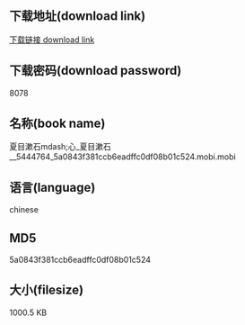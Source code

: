 ## 下载地址(download link)
[下载链接 download link](https://voluble-croquembouche-d321dc.netlify.app/?s=%E5%A4%8F%E7%9B%AE%E6%BC%B1%E7%9F%B3mdash%3B%E5%BF%83_%E5%A4%8F%E7%9B%AE%E6%BC%B1%E7%9F%B3__5444764_5a0843f381ccb6eadffc0df08b01c524.mobi)

## 下载密码(download password)
8078

## 名称(book name)
夏目漱石mdash;心_夏目漱石__5444764_5a0843f381ccb6eadffc0df08b01c524.mobi.mobi

## 语言(language)
chinese

## MD5
5a0843f381ccb6eadffc0df08b01c524

## 大小(filesize)
1000.5 KB
